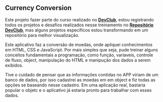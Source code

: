 ## Currency Conversion

<p>
  Este projeto fazer parte do curso realizado no <a href="https://rodolfomori.com.br/devclub/"><b>DevClub</b></a>, estou registrando todos os projetos e desafios realizados nesse treinamento no 
  <b><a href="https://github.com/dionialves/DevClub">Repositório DevClub</a></b>, mas alguns projetos específicos estou transformando em um repositório para melhor visualização.
</p>
<p>
Este aplicativo faz a conversão de moedas, onde apliquei conhecimentos em HTML, CSS e JavaScript. Por mais simples que seja, pude treinar alguns conceitos fundamentais a programação, como função, variaveis, controle de fluxo, object, manipulação do HTML e manipução dos dados a serem exibidos.
</p>
<p>
Tive o cuidado de pensar que as informações contidas no APP viriam de um banco de dados, por isso cadastrei as moedas em em object e fiz todas as opções se baseando nesse cadastro. Em uma aplicação real, bastaria popular o objetc e o aplicativo já estaria pronto para trabalhar com esses dados.
</p>
